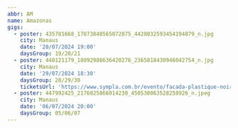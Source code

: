 ```yaml
---
abbr: AM
name: Amazonas
gigs:
  - poster: 435781668_17873840565072875_4428032593454194879_n.jpg
    city: Manaus
    date: '20/07/2024 19:00'
    daysGroup: 19/20/21
  - poster: 440121179_18092986636420276_2365818430946042754_n.jpg
    city: Manaus
    date: '29/07/2024 18:30'
    daysGroup: 28/29/30
    ticketsUrl: 'https://www.sympla.com.br/evento/facada-plastique-noir-em-manaus/2440978'
  - poster: 447992425_2176825866014230_450538063528258926_n.jpeg
    city: Manaus
    date: '06/07/2024 20:00'
    daysGroup: 05/06/07
---
```



